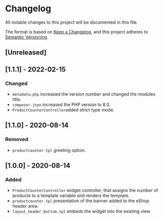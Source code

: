 # Changelog
All notable changes to this project will be documented in this file.

The format is based on [Keep a Changelog](https://keepachangelog.com/en/1.0.0/),
and this project adheres to [Semantic Versioning](https://semver.org/spec/v2.0.0.html).

## [Unreleased]

## [1.1.1] - 2022-02-15
### Changed
- `metadata.php` increased the version number and changed the modules title.
- `composer.json` increased the PHP version to 8.0.
- `ProductCounterController`added strict type mode.

## [1.1.0] - 2020-08-14
### Removed
- `productcounter.tpl` greeting option.

## [1.0.0] - 2020-08-14
### Added
- `ProductCounterController` widget controller, that assigns the number of products to a template variable and renders the template.
- `productcounter.tpl` presentation of the banner added to the eShop header area.
- `layout_header_bottom.tpl` embeds the widget into the existing view.
